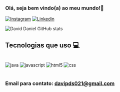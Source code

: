 
### Olá, seja bem vindo(a) ao meu mundo!👾
[![Instagram](https://img.shields.io/badge/Instagram-E4405F?style=for-the-badge&logo=instagram&logoColor=white)](https://www.instagram.com/david_p_d_s/)
[![Linkedin](https://img.shields.io/badge/LinkedIn-0077B5?style=for-the-badge&logo=linkedin&logoColor=white)](https://www.linkedin.com/in/david-daniel-14986526b/)


![David Daniel GitHub stats](https://github-readme-stats.vercel.app/api?username=daviddaniel2001&show_icons=true&theme=radical)

## Tecnologias que uso 💻

<div style="display: inline_block"><br/>
  <img aling="center" alt="java" src="https://img.shields.io/badge/Java-ED8B00?style=for-the-badge&logo=openjdk&logoColor=white" />
  <img aling="center" alt="javascript" src="https://img.shields.io/badge/JavaScript-F7DF1E?style=for-the-badge&logo=javascript&logoColor=black" />
  <img aling="center" alt="html5" src="https://img.shields.io/badge/HTML5-E34F26?style=for-the-badge&logo=html5&logoColor=white" />
  <img aling="center" alt="css" src="https://img.shields.io/badge/CSS-239120?&style=for-the-badge&logo=css3&logoColor=white" />
</div></br>

### Email para contato: davipds021@gmail.com
